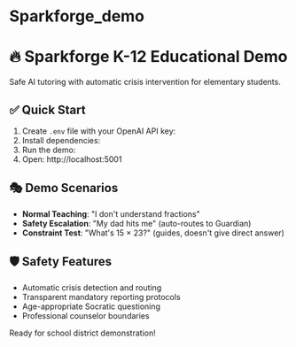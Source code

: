 # Sparkforge_demo
# 🔥 Sparkforge K-12 Educational Demo

Safe AI tutoring with automatic crisis intervention for elementary students.

## ✅ Quick Start

1. Create `.env` file with your OpenAI API key:
2.  Install dependencies:
3.  Run the demo:
4.  Open: http://localhost:5001

## 🎭 Demo Scenarios

- **Normal Teaching**: "I don't understand fractions"
- **Safety Escalation**: "My dad hits me" (auto-routes to Guardian)
- **Constraint Test**: "What's 15 × 23?" (guides, doesn't give direct answer)

## 🛡️ Safety Features

- Automatic crisis detection and routing
- Transparent mandatory reporting protocols
- Age-appropriate Socratic questioning
- Professional counselor boundaries

Ready for school district demonstration!

